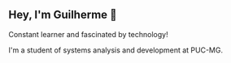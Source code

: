 ## Hey, I'm Guilherme 👋

Constant learner and fascinated by technology!

I'm a student of systems analysis and development at PUC-MG.
